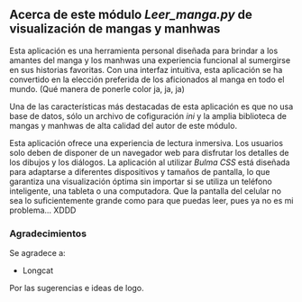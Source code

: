 ## Acerca de este módulo *Leer_manga.py* de visualización de mangas y manhwas

Esta aplicación es una herramienta personal diseñada para brindar a los amantes del manga y los manhwas una experiencia funcional al sumergirse en sus historias favoritas. Con una interfaz intuitiva, esta aplicación se ha convertido en la elección preferida de los aficionados al manga en todo el mundo. (Qué manera de ponerle color ja, ja, ja)  

Una de las características más destacadas de esta aplicación es que no usa base de datos, sólo un archivo de cofiguración _ini_ y la amplia biblioteca de mangas y manhwas de alta calidad del autor de este módulo.  

Esta aplicación ofrece una experiencia de lectura inmersiva. Los usuarios solo deben de disponer de un navegador web para disfrutar los detalles de los dibujos y los diálogos. La aplicación al utilizar _Bulma CSS_ está diseñada para adaptarse a diferentes dispositivos y tamaños de pantalla, lo que garantiza una visualización óptima sin importar si se utiliza un teléfono inteligente, una tableta o una computadora. Que la pantalla del celular no sea lo suficientemente grande como para que puedas leer, pues ya no es mi problema... XDDD  

### Agradecimientos

Se agradece a:

* Longcat

Por las sugerencias e ideas de logo.